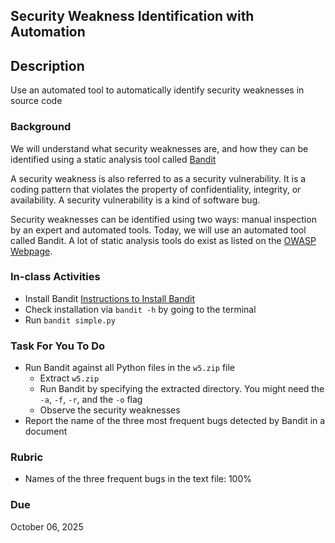 ## Security Weakness Identification with Automation 

## Description 

Use an automated tool to automatically identify security weaknesses in source code 


### Background

We will understand what security weaknesses are, and how they can be identified using a 
static analysis tool called [Bandit](https://bandit.readthedocs.io/en/latest/) 

A security weakness is also referred to as a security vulnerability. It is a coding pattern that violates the property 
of confidentiality, integrity, or availability. A security vulnerability is a kind of software bug. 

Security weaknesses can be identified using two ways: manual inspection by an expert and automated tools. Today, we will use an automated tool called Bandit. A lot of static analysis tools do exist as listed on the [OWASP Webpage](https://owasp.org/www-community/Source_Code_Analysis_Tools). 

### In-class Activities 

- Install Bandit [Instructions to Install Bandit](https://bandit.readthedocs.io/en/latest/start.html#installation)
- Check installation via `bandit -h` by going to the terminal 
- Run `bandit simple.py` 

### Task For You To Do 
- Run Bandit against all Python files in the `w5.zip` file 
  - Extract `w5.zip` 
  - Run Bandit by specifying the extracted directory. You might need the `-a`, `-f`, `-r`, and the `-o` flag 
  - Observe the security weaknesses 
- Report the name of the three most frequent bugs detected by Bandit in a document 

### Rubric 

- Names of the three frequent bugs in the text file: 100% 


### Due 

October 06, 2025 